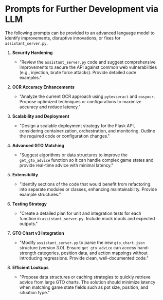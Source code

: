 # Prompts for Further Development via LLM

The following prompts can be provided to an advanced language model to identify improvements, disruptive innovations, or fixes for `assistant_server.py`.

1. **Security Hardening**
   - "Review the `assistant_server.py` code and suggest comprehensive improvements to secure the API against common web vulnerabilities (e.g., injection, brute force attacks). Provide detailed code examples."

2. **OCR Accuracy Enhancements**
   - "Analyze the current OCR approach using `pytesseract` and `easyocr`. Propose optimized techniques or configurations to maximize accuracy and reduce latency."

3. **Scalability and Deployment**
   - "Design a scalable deployment strategy for the Flask API, considering containerization, orchestration, and monitoring. Outline the required code or configuration changes."

4. **Advanced GTO Matching**
   - "Suggest algorithms or data structures to improve the `get_gto_advice` function so it can handle complex game states and provide real-time advice with minimal latency."

5. **Extensibility**
   - "Identify sections of the code that would benefit from refactoring into separate modules or classes, enhancing maintainability. Provide example structures."

6. **Testing Strategy**
   - "Create a detailed plan for unit and integration tests for each function in `assistant_server.py`. Include mock inputs and expected outputs."

7. **GTO Chart v3 Integration**
   - "Modify `assistant_server.py` to parse the new `gto_chart.json` structure (version 3.0). Ensure `get_gto_advice` can access hand-strength categories, position data, and action mappings without introducing regressions. Provide clean, well-documented code."

8. **Efficient Lookups**
   - "Propose data structures or caching strategies to quickly retrieve advice from large GTO charts. The solution should minimize latency when matching game state fields such as pot size, position, and situation type."

